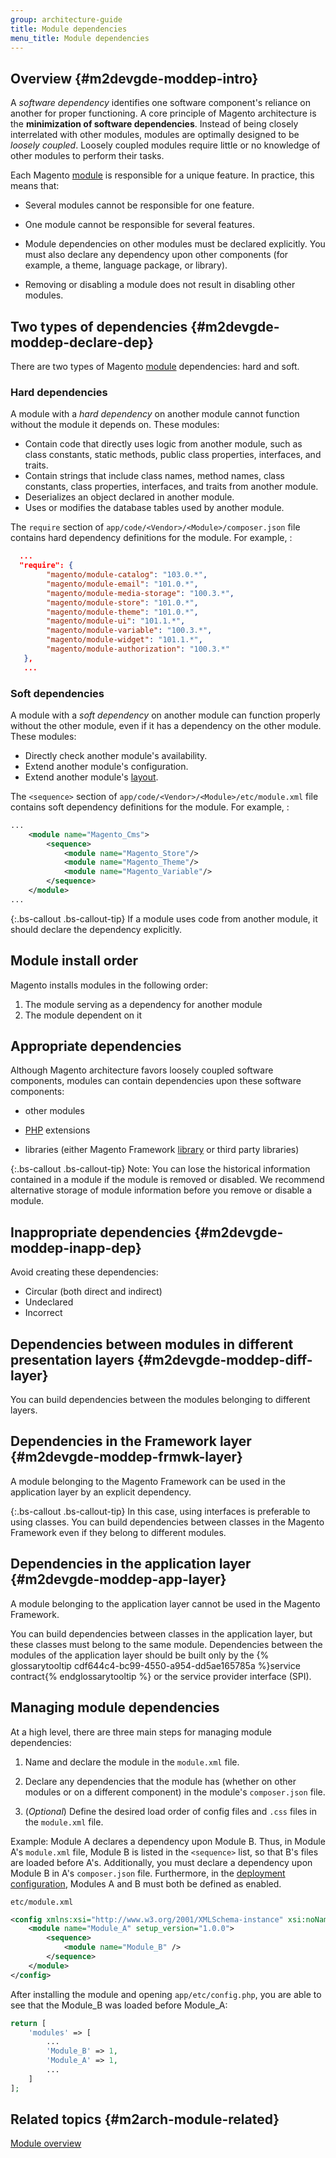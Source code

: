 ```yaml
---
group: architecture-guide
title: Module dependencies
menu_title: Module dependencies
---
```


## Overview {#m2devgde-moddep-intro}

A *software dependency* identifies  one software component's reliance on another for proper functioning. A core principle of Magento architecture is the **minimization of software dependencies**. Instead of being closely interrelated with other modules, modules are optimally designed to be *loosely coupled*. Loosely coupled modules require little or no knowledge of other modules to perform their tasks.

Each Magento [module](https://glossary.magento.com/module) is responsible for a unique feature. In practice, this means that:

* Several modules cannot be responsible for one feature.

* One module cannot be responsible for several features.

* Module dependencies on other modules must be declared explicitly. You must also declare any dependency upon other components (for example, a theme, language package, or library).

* Removing or disabling a module does not result in disabling other modules.

## Two types of dependencies {#m2devgde-moddep-declare-dep}

There are two types of Magento [module](https://glossary.magento.com/module) dependencies: hard and soft.

### Hard dependencies

A module with a *hard dependency* on another module cannot function without the module it depends on. These modules:

* Contain code that directly uses logic from another module, such as class constants, static methods, public class properties, interfaces, and traits.
* Contain strings that include class names, method names, class constants, class properties, interfaces, and traits from another module.
* Deserializes an object declared in another module.
* Uses or modifies the database tables used by another module.

The `require` section of `app/code/<Vendor>/<Module>/composer.json` file contains hard dependency definitions for the module. For example, :

```json
  ...
  "require": {
        "magento/module-catalog": "103.0.*",
        "magento/module-email": "101.0.*",
        "magento/module-media-storage": "100.3.*",
        "magento/module-store": "101.0.*",
        "magento/module-theme": "101.0.*",
        "magento/module-ui": "101.1.*",
        "magento/module-variable": "100.3.*",
        "magento/module-widget": "101.1.*",
        "magento/module-authorization": "100.3.*"
   },
   ...
```

### Soft dependencies

A module with a *soft dependency* on another module can function properly without the other module, even if it has a dependency on the other module. These modules:

* Directly check another module's availability.
* Extend another module's configuration.
* Extend another module's [layout](https://glossary.magento.com/layout).

The `<sequence>` section of `app/code/<Vendor>/<Module>/etc/module.xml` file contains soft dependency definitions for the module. For example, :

```xml
...
    <module name="Magento_Cms">
        <sequence>
            <module name="Magento_Store"/>
            <module name="Magento_Theme"/>
            <module name="Magento_Variable"/>
        </sequence>
    </module>
...
```

{:.bs-callout .bs-callout-tip}
If a module uses code from another module, it should declare the dependency explicitly.

## Module install order

Magento installs modules in the following order:

1. The module serving as a dependency for another module
2. The module dependent on it

## Appropriate dependencies

Although Magento architecture favors loosely coupled software components, modules can contain dependencies upon these software components:

* other modules

* [PHP](https://glossary.magento.com/php) extensions

* libraries (either Magento Framework [library](https://glossary.magento.com/library) or third party libraries)

{:.bs-callout .bs-callout-tip}
Note: You can lose the historical information contained in a module if the module is removed or disabled. We recommend alternative storage of module information before you remove or disable a module.

## Inappropriate dependencies {#m2devgde-moddep-inapp-dep}

Avoid creating these dependencies:

* Circular (both direct and indirect)
* Undeclared
* Incorrect

## Dependencies between modules in different presentation layers {#m2devgde-moddep-diff-layer}

You can build dependencies between the modules belonging to different layers.

## Dependencies in the Framework layer {#m2devgde-moddep-frmwk-layer}

A module belonging to the Magento Framework can be used in the application layer by an explicit dependency.

{:.bs-callout .bs-callout-tip}
In this case, using interfaces is preferable to using classes. You can build dependencies between classes in the Magento Framework even if they belong to different modules.

## Dependencies in the application layer {#m2devgde-moddep-app-layer}

A module belonging to the application layer cannot be used in the Magento Framework.

You can build dependencies between classes in the application layer, but these classes must belong to the same module. Dependencies between the modules of the application layer should be built only by the {% glossarytooltip cdf644c4-bc99-4550-a954-dd5ae165785a %}service contract{% endglossarytooltip %} or the service provider interface (SPI).

## Managing module dependencies

At a high level, there are three main steps for managing module dependencies:

1. Name and declare the module in the `module.xml` file.

2. Declare any dependencies that the module has (whether on other modules or on a different component) in the module's `composer.json` file.

3. (*Optional*) Define the desired load order of config files and `.css` files in the `module.xml` file.

Example: Module A declares a dependency upon Module B. Thus, in Module A's `module.xml` file, Module B is listed in the `<sequence>` list, so that B's files are loaded before A's. Additionally, you must declare a dependency upon Module B in A's `composer.json` file. Furthermore, in the [deployment configuration]({{page.baseurl}}/config-guide/config/config-php.html), Modules A and B must both be defined as enabled.

`etc/module.xml`

```xml
<config xmlns:xsi="http://www.w3.org/2001/XMLSchema-instance" xsi:noNamespaceSchemaLocation="urn:magento:framework:Module/etc/module.xsd">
    <module name="Module_A" setup_version="1.0.0">
        <sequence>
            <module name="Module_B" />
        </sequence>
    </module>
</config>
```

After installing the module and opening `app/etc/config.php`, you are able to see that the Module_B was loaded before Module_A:

```php
return [
    'modules' => [
        ...
        'Module_B' => 1,
        'Module_A' => 1,
        ...
    ]
];
```

## Related topics {#m2arch-module-related}

[Module overview]({{page.baseurl}}/architecture/archi_perspectives/components/modules/mod_intro.html)
